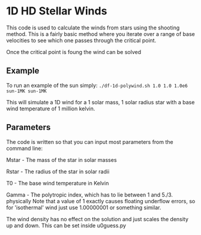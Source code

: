 # 1D HD Stellar Winds

This code is used to calculate the winds from stars using the shooting method.
This is a fairly basic method where you iterate over a range of base velocities to see which one passes through the critical point.

Once the critical point is foung the wind can be solved


## Example


To run an example of the sun simply:
`./df-1d-polywind.sh 1.0 1.0 1.0e6 sun-1MK sun-1MK`

This will simulate a 1D wind for a 1 solar mass, 1 solar radius star with a base wind temperature of 1 million kelvin.

## Parameters

The code is written so that you can input most parameters from the command line:

Mstar - The mass of the star in solar masses

Rstar - The radius of the star in solar radii

T0 - The base wind temperature in Kelvin

Gamma - The polytropic index, which has to lie between 1 and 5./3. physically
        Note that a value of 1 exactly causes floating underflow errors, so for 'isothermal' wind just use 1.00000001 or something similar.


The wind density has no effect on the solution and just scales the density up and down. This can be set inside u0guess.py
